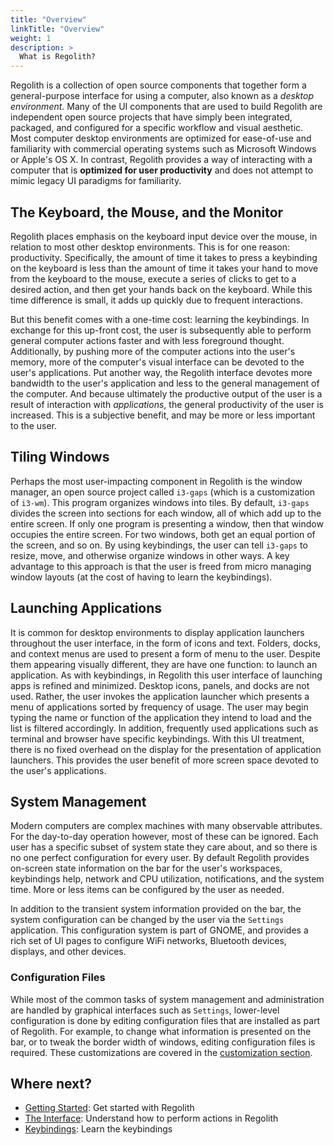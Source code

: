 ```yaml
---
title: "Overview"
linkTitle: "Overview"
weight: 1
description: >
  What is Regolith?
---
```


Regolith is a collection of open source components that together form a general-purpose interface for using a computer, also known as a *desktop environment*. Many of the UI components that are used to build Regolith are independent open source projects that have simply been integrated, packaged, and configured for a specific workflow and visual aesthetic. Most computer desktop environments are optimized for ease-of-use and familiarity with commercial operating systems such as Microsoft Windows or Apple's OS X. In contrast, Regolith provides a way of interacting with a computer that is **optimized for user productivity** and does not attempt to mimic legacy UI paradigms for familiarity.

## The Keyboard, the Mouse, and the Monitor

Regolith places emphasis on the keyboard input device over the mouse, in relation to most other desktop environments.  This is for one reason: productivity.  Specifically, the amount of time it takes to press a keybinding on the keyboard is less than the amount of time it takes your hand to move from the keyboard to the mouse, execute a series of clicks to get to a desired action, and then get your hands back on the keyboard.  While this time difference is small, it adds up quickly due to frequent interactions.  

But this benefit comes with a one-time cost: learning the keybindings.  In exchange for this up-front cost, the user is subsequently able to perform general computer actions faster and with less foreground thought.  Additionally, by pushing more of the computer actions into the user's memory, more of the computer's visual interface can be devoted to the user's applications.  Put another way, the Regolith interface devotes more bandwidth to the user's application and less to the general management of the computer.  And because ultimately the productive output of the user is a result of interaction with *applications*, the general productivity of the user is increased. This is a subjective benefit, and may be more or less important to the user.

## Tiling Windows

Perhaps the most user-impacting component in Regolith is the window manager, an open source project called <code>i3-gaps</code> (which is a customization of <code>i3-wm</code>).  This program organizes windows into tiles.  By default, `i3-gaps` divides the screen into sections for each window, all of which add up to the entire screen.  If only one program is presenting a window, then that window occupies the entire screen.  For two windows, both get an equal portion of the screen, and so on.  By using keybindings, the user can tell `i3-gaps` to resize, move, and otherwise organize windows in other ways. A key advantage to this approach is that the user is freed from micro managing window layouts (at the cost of having to learn the keybindings).

## Launching Applications

It is common for desktop environments to display application launchers throughout the user interface, in the form of icons and text.  Folders, docks, and context menus are used to present a form of menu to the user.  Despite them appearing visually different, they are have one function: to launch an application.  As with keybindings, in Regolith this user interface of launching apps is refined and minimized.  Desktop icons, panels, and docks are not used.  Rather, the user invokes the application launcher which presents a menu of applications sorted by frequency of usage.  The user may begin typing the name or function of the application they intend to load and the list is filtered accordingly.  In addition, frequently used applications such as terminal and browser have specific keybindings.  With this UI treatment, there is no fixed overhead on the display for the presentation of application launchers.  This provides the user benefit of more screen space devoted to the user's applications.

## System Management

Modern computers are complex machines with many observable attributes. For the day-to-day operation however, most of these can be ignored.  Each user has a specific subset of system state they care about, and so there is no one perfect configuration for every user.  By default Regolith provides on-screen state information on the bar for the user's workspaces, keybindings help, network and CPU utilization, notifications, and the system time.  More or less items can be configured by the user as needed. 

In addition to the transient system information provided on the bar, the system configuration can be changed by the user via the <code>Settings</code> application.  This configuration system is part of GNOME, and provides a rich set of UI pages to configure WiFi networks, Bluetooth devices, displays, and other devices.

### Configuration Files

While most of the common tasks of system management and administration are handled by graphical interfaces such as `Settings`, lower-level configuration is done by editing configuration files that are installed as part of Regolith.  For example, to change what information is presented on the bar, or to tweak the border width of windows, editing configuration files is required.  These customizations are covered in the [customization section](/docs/customize/).

## Where next?

* [Getting Started](../getting-started/): Get started with Regolith
* [The Interface](../interface/): Understand how to perform actions in Regolith
* [Keybindings](../reference/keybindings/): Learn the keybindings
